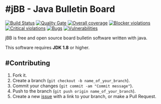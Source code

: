 #jBB - Java Bulletin Board
=================================
[![Build Status](http://vps289371.ovh.net:8000/buildStatus/icon?job=jBB%200.7.0-member-id-usage-SNAPSHOT%20Build)](http://vps289371.ovh.net:8000/job/jBB%200.7.0-member-id-usage-SNAPSHOT%20Build/) 
[![Quality Gate](http://vps289371.ovh.net:9000/api/badges/gate?key=org.jbb:jbb-parent:0.7.0-member-id-usage-SNAPSHOT)](http://vps289371.ovh.net:9000/overview?id=org.jbb%3Ajbb-parent%3A0.7.0-member-id-usage-SNAPSHOT)
[![Overall coverage](http://vps289371.ovh.net:9000/api/badges/measure?key=org.jbb:jbb-parent:0.7.0-member-id-usage-SNAPSHOT&metric=coverage&blinking=true)](http://vps289371.ovh.net:9000/overview?id=org.jbb%3Ajbb-parent%3A0.7.0-member-id-usage-SNAPSHOT) 
[![Blocker violations](http://vps289371.ovh.net:9000/api/badges/measure?key=org.jbb:jbb-parent:0.7.0-member-id-usage-SNAPSHOT&metric=blocker_violations&blinking=true)](http://vps289371.ovh.net:9000/overview?id=org.jbb%3Ajbb-parent%3A0.7.0-member-id-usage-SNAPSHOT) 
[![Critical violations](http://vps289371.ovh.net:9000/api/badges/measure?key=org.jbb:jbb-parent:0.7.0-member-id-usage-SNAPSHOT&metric=critical_violations&blinking=true)](http://vps289371.ovh.net:9000/overview?id=org.jbb%3Ajbb-parent%3A0.7.0-member-id-usage-SNAPSHOT) 
[![Bugs](http://vps289371.ovh.net:9000/api/badges/measure?key=org.jbb:jbb-parent:0.7.0-member-id-usage-SNAPSHOT&metric=bugs&blinking=true)](http://vps289371.ovh.net:9000/overview?id=org.jbb%3Ajbb-parent%3A0.7.0-member-id-usage-SNAPSHOT) 
[![Vulnerabilities](http://vps289371.ovh.net:9000/api/badges/measure?key=org.jbb:jbb-parent:0.7.0-member-id-usage-SNAPSHOT&metric=vulnerabilities&blinking=true)](http://vps289371.ovh.net:9000/overview?id=org.jbb%3Ajbb-parent%3A0.7.0-member-id-usage-SNAPSHOT)


jBB is free and open source board bulletin software written with java.


This software requires **JDK 1.8** or higher.

#Contributing
------------

1. Fork it.
2. Create a branch (`git checkout -b name_of_your_branch`).
3. Commit your changes (`git commit -am "Commit message"`).
4. Push to the branch (`git push origin name_of_your_branch`).
5. Create a new [issue](https://github.com/jbb-project/jbb/issues/new) with a link to your branch, or make a Pull Request.

